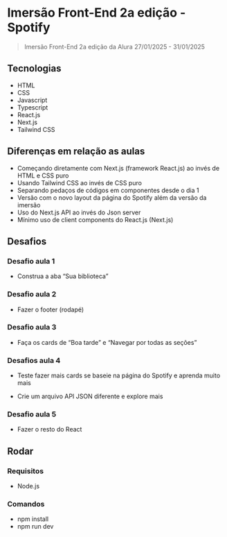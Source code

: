 # Imersão Front-End 2a edição - Spotify

> Imersão Front-End 2a edição da Alura 27/01/2025 - 31/01/2025

## Tecnologias

- HTML
- CSS
- Javascript
- Typescript
- React.js
- Next.js
- Tailwind CSS

## Diferenças em relação as aulas

- Começando diretamente com Next.js (framework React.js) ao invés de HTML e CSS puro
- Usando Tailwind CSS ao invés de CSS puro
- Separando pedaços de códigos em componentes desde o dia 1
- Versão com o novo layout da página do Spotify além da versão da imersão
- Uso do Next.js API ao invés do Json server
- Mínimo uso de client components do React.js (Next.js)

## Desafios

### Desafio aula 1

- Construa a aba “Sua biblioteca”

### Desafio aula 2

- Fazer o footer (rodapé)

### Desafio aula 3

- Faça os cards de “Boa tarde” e “Navegar por todas as seções”

### Desafios aula 4

- Teste fazer mais cards se baseie na página do Spotify e aprenda muito mais

- Crie um arquivo API JSON diferente e explore mais

### Desafio aula 5

- Fazer o resto do React

## Rodar

### Requisitos

- Node.js

### Comandos

- npm install
- npm run dev
